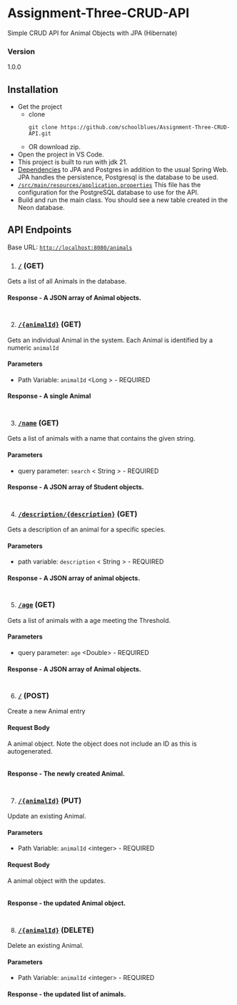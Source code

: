 # Assignment-Three-CRUD-API
Simple CRUD API for Animal Objects with JPA (Hibernate)

### Version
1.0.0

## Installation
- Get the project
    - clone
        ```
      git clone https://github.com/schoolblues/Assignment-Three-CRUD-API.git
        ```
    - OR download zip.
- Open the project in VS Code.
- This project is built to run with jdk 21.
- [Dependencies](https://github.com/schoolblues/Assignment-Three-CRUD-API/blob/e30190792a4c2d9c9eca5f951a2276c90cb02e6c/pom.xml#L32) to JPA and Postgres in addition to the usual Spring Web. JPA handles the persistence, Postgresql is the database to be used.
- [`/src/main/resources/application.properties`](https://github.com/schoolblues/Assignment-Three-CRUD-API/blob/04eef4b02c55bb9d5b363fb189d47651bf4e9da3/src/main/resources/application.properties) This file has the configuration for the PostgreSQL database to use for the API.
- Build and run the main class. You should see a new table created in the Neon database.

## API Endpoints
Base URL: [`http://localhost:8080/animals`](http://localhost:8080/animals)


1. ### [`/`](http://localhost:8080/animals) (GET)
Gets a list of all Animals in the database.

#### Response - A JSON array of Animal objects.

```
```

2. ### [`/{animalId}`](http://localhost:8080/animals/1) (GET)
Gets an individual Animal in the system. Each Animal is identified by a numeric `animalId`

#### Parameters
- Path Variable: `animalId` &lt;Long &gt; - REQUIRED

#### Response - A single Animal

```
```

3. ### [`/name`](http://localhost:8080/animals/name?key=jo) (GET)
Gets a list of animals with a name that contains the given string.

#### Parameters
- query parameter: `search` &lt; String &gt; - REQUIRED

#### Response - A JSON array of Student objects.

```
```

4. ### [`/description/{description}`](http://localhost:8080/animals/description/komodo) (GET)
Gets a description of an animal for a specific species.

#### Parameters
- path variable: `description` &lt; String &gt; - REQUIRED

#### Response - A JSON array of animal objects.

```
```
5. ### [`/age`](http://localhost:8080/animals/old?age=100) (GET)
Gets a list of animals with a age meeting the Threshold.

#### Parameters
- query parameter: `age` &lt;Double&gt; - REQUIRED

#### Response - A JSON array of Animal objects.

```
```
6. ### [`/`](http://localhost:8080/animals) (POST)
Create  a new Animal entry

#### Request Body
A animal object. Note the object does not include an ID as this is autogenerated.
```
```
#### Response - The newly created Animal.

```
```

7. ### [`/{animalId}`](http://localhost:8080/animals/3) (PUT)
Update an existing Animal.

#### Parameters
- Path Variable: `animalId` &lt;integer&gt; - REQUIRED

#### Request Body
A animal object with the updates.
```
```
#### Response - the updated Animal object.
```
```

8. ### [`/{animalId}`](http://localhost:8080/animals/3) (DELETE)
Delete an existing Animal.

#### Parameters
- Path Variable: `animalId` &lt;integer&gt; - REQUIRED

#### Response - the updated list of animals.
```
```
